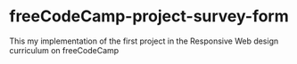 # freeCodeCamp-project-survey-form
This my implementation of the first project in the Responsive Web design curriculum on freeCodeCamp
